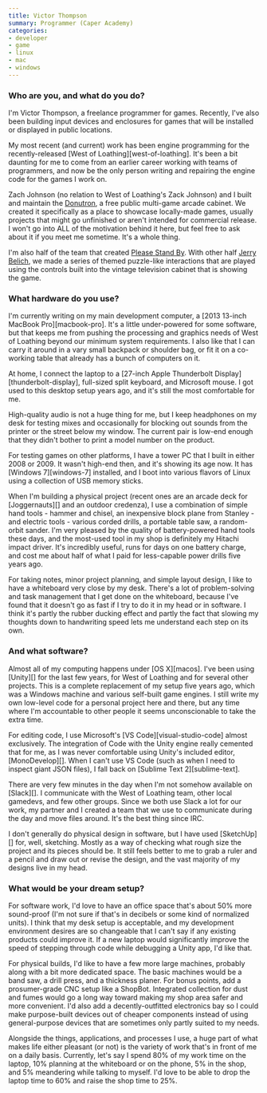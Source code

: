 ```yaml
---
title: Victor Thompson
summary: Programmer (Caper Academy)
categories:
- developer
- game
- linux
- mac
- windows
---
```


### Who are you, and what do you do?

I'm Victor Thompson, a freelance programmer for games. Recently, I've also been building input devices and enclosures for games that will be installed or displayed in public locations.

My most recent (and current) work has been engine programming for the recently-released [West of Loathing][west-of-loathing]. It's been a bit daunting for me to come from an earlier career working with teams of programmers, and now be the only person writing and repairing the engine code for the games I work on.

Zach Johnson (no relation to West of Loathing's Zack Johnson) and I built and maintain the [Donutron](https://twitter.com/donutron "The Twitter account for the free public arcade cabinet."), a free public multi-game arcade cabinet. We created it specifically as a place to showcase locally-made games, usually projects that might go unfinished or aren't intended for commercial release. I won't go into ALL of the motivation behind it here, but feel free to ask about it if you meet me sometime. It's a whole thing.

I'm also half of the team that created [Please Stand By](http://jerrytron.com/project/please-stand-by/ "An interactive story shown on a vintage television."). With other half [Jerry Belich](https://jerrytron.com/ "Jerry's website."), we made a series of themed puzzle-like interactions that are played using the controls built into the vintage television cabinet that is showing the game.

### What hardware do you use?

I'm currently writing on my main development computer, a [2013 13-inch MacBook Pro][macbook-pro]. It's a little under-powered for some software, but that keeps me from pushing the processing and graphics needs of West of Loathing beyond our minimum system requirements. I also like that I can carry it around in a vary small backpack or shoulder bag, or fit it on a co-working table that already has a bunch of computers on it.

At home, I connect the laptop to a [27-inch Apple Thunderbolt Display][thunderbolt-display], full-sized split keyboard, and Microsoft mouse. I got used to this desktop setup years ago, and it's still the most comfortable for me.

High-quality audio is not a huge thing for me, but I keep headphones on my desk for testing mixes and occasionally for blocking out sounds from the printer or the street below my window. The current pair is low-end enough that they didn't bother to print a model number on the product.

For testing games on other platforms, I have a tower PC that I built in either 2008 or 2009. It wasn't high-end then, and it's showing its age now. It has [Windows 7][windows-7] installed, and I boot into various flavors of Linux using a collection of USB memory sticks.

When I'm building a physical project (recent ones are an arcade deck for [Joggernauts][] and an outdoor credenza), I use a combination of simple hand tools - hammer and chisel, an inexpensive block plane from Stanley - and electric tools - various corded drills, a portable table saw, a random-orbit sander. I'm very pleased by the quality of battery-powered hand tools these days, and the most-used tool in my shop is definitely my Hitachi impact driver. It's incredibly useful, runs for days on one battery charge, and cost me about half of what I paid for less-capable power drills five years ago.

For taking notes, minor project planning, and simple layout design, I like to have a whiteboard very close by my desk. There's a lot of problem-solving and task management that I get done on the whiteboard, because I've found that it doesn't go as fast if I try to do it in my head or in software. I think it's partly the rubber ducking effect and partly the fact that slowing my thoughts down to handwriting speed lets me understand each step on its own.

### And what software?

Almost all of my computing happens under [OS X][macos]. I've been using [Unity][] for the last few years, for West of Loathing and for several other projects. This is a complete replacement of my setup five years ago, which was a Windows machine and various self-built game engines. I still write my own low-level code for a personal project here and there, but any time where I'm accountable to other people it seems unconscionable to take the extra time.

For editing code, I use Microsoft's [VS Code][visual-studio-code] almost exclusively. The integration of Code with the Unity engine really cemented that for me, as I was never comfortable using Unity's included editor, [MonoDevelop][]. When I can't use VS Code (such as when I need to inspect giant JSON files), I fall back on [Sublime Text 2][sublime-text].

There are very few minutes in the day when I'm not somehow available on [Slack][]. I communicate with the West of Loathing team, other local gamedevs, and few other groups. Since we both use Slack a lot for our work, my partner and I created a team that we use to communicate during the day and move files around. It's the best thing since IRC.

I don't generally do physical design in software, but I have used [SketchUp][] for, well, sketching. Mostly as a way of checking what rough size the project and its pieces should be. It still feels better to me to grab a ruler and a pencil and draw out or revise the design, and the vast majority of my designs live in my head.

### What would be your dream setup?

For software work, I'd love to have an office space that's about 50% more sound-proof (I'm not sure if that's in decibels or some kind of normalized units). I think that my desk setup is acceptable, and my development environment desires are so changeable that I can't say if any existing products could improve it. If a new laptop would significantly improve the speed of stepping through code while debugging a Unity app, I'd like that.

For physical builds, I'd like to have a few more large machines, probably along with a bit more dedicated space. The basic machines would be a band saw, a drill press, and a thickness planer. For bonus points, add a prosumer-grade CNC setup like a ShopBot. Integrated collection for dust and fumes would go a long way toward making my shop area safer and more convenient. I'd also add a decently-outfitted electronics bay so I could make purpose-built devices out of cheaper components instead of using general-purpose devices that are sometimes only partly suited to my needs.

Alongside the things, applications, and processes I use, a huge part of what makes life either pleasant (or not) is the variety of work that's in front of me on a daily basis. Currently, let's say I spend 80% of my work time on the laptop, 10% planning at the whiteboard or on the phone, 5% in the shop, and 5% meandering while talking to myself. I'd love to be able to drop the laptop time to 60% and raise the shop time to 25%.